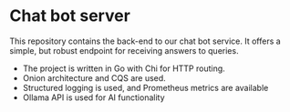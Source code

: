 # Chat bot server

This repository contains the back-end to our chat bot service.
It offers a simple, but robust endpoint for receiving answers to queries.

* The project is written in Go with Chi for HTTP routing.
* Onion architecture and CQS are used.
* Structured logging is used, and Prometheus metrics are available
* Ollama API is used for AI functionality
